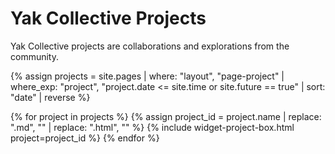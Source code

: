 # Yak Collective Projects

Yak Collective projects are collaborations and explorations from the community.

{% assign projects = site.pages | where: "layout", "page-project"
                                | where_exp: "project", "project.date <= site.time or site.future == true"
                                | sort: "date"
                                | reverse %}

{% for project in projects %}
    {% assign project_id = project.name | replace: ".md", "" | replace: ".html", "" %}
    {% include widget-project-box.html project=project_id %}
{% endfor %}
